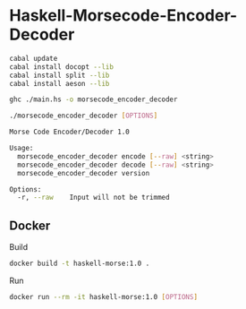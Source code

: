 # Haskell-Morsecode-Encoder-Decoder

```sh
cabal update
cabal install docopt --lib
cabal install split --lib
cabal install aeson --lib

ghc ./main.hs -o morsecode_encoder_decoder

./morsecode_encoder_decoder [OPTIONS]
```

```sh
Morse Code Encoder/Decoder 1.0

Usage:
  morsecode_encoder_decoder encode [--raw] <string>
  morsecode_encoder_decoder decode [--raw] <string>
  morsecode_encoder_decoder version

Options:
  -r, --raw    Input will not be trimmed
```

## Docker

Build
```sh
docker build -t haskell-morse:1.0 .
```
Run
```sh
docker run --rm -it haskell-morse:1.0 [OPTIONS]
```